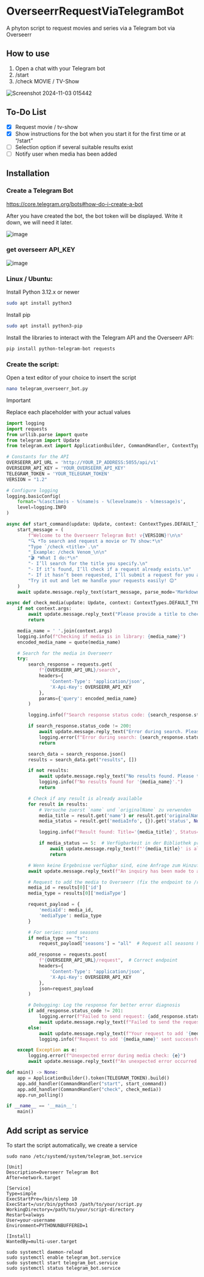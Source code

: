 # OverseerrRequestViaTelegramBot
A phyton script to request movies and series via a Telegram bot via Overseerr

## How to use
1. Open a chat with your Telegram bot
2. /start
3. /check MOVIE / TV-Show

![Screenshot 2024-11-03 015442](https://github.com/user-attachments/assets/7eb05d3b-1c5f-428f-8b88-649e8ee07133)



## To-Do List
- [x] Request movie / tv-show
- [x] Show instructions for the bot when you start it for the first time or at “/start”
- [ ] Selection option if several suitable results exist
- [ ] Notify user when media has been added

## Installation

### Create a Telegram Bot

https://core.telegram.org/bots#how-do-i-create-a-bot

After you have created the bot, the bot token will be displayed. Write it down, we will need it later.

![image](https://github.com/user-attachments/assets/1a034159-2ba2-4573-948e-b4c643b87fa7)


### get overseerr API_KEY

![image](https://github.com/user-attachments/assets/b612cfc3-baa9-49ad-96e2-4de8f9ebecde)



### Linux / Ubuntu:

Install Python 3.12.x or newer

```bash
sudo apt install python3
```

Install pip

```bash
sudo apt install python3-pip
```

Install the libraries to interact with the Telegram API and the Overseerr API:

```bash
pip install python-telegram-bot requests
```

### Create the script:
Open a text editor of your choice to insert the script

```bash
nano telegram_overseerr_bot.py
```

> [!IMPORTANT]
> Replace each placeholder with your actual values


```python
import logging
import requests
from urllib.parse import quote
from telegram import Update
from telegram.ext import ApplicationBuilder, CommandHandler, ContextTypes

# Constants for the API
OVERSEERR_API_URL = 'http://YOUR_IP_ADDRESS:5055/api/v1'
OVERSEERR_API_KEY = 'YOUR_OVERSEERR_API_KEY'
TELEGRAM_TOKEN = 'YOUR_TELEGRAM_TOKEN'
VERSION = "1.2"

# Configure logging
logging.basicConfig(
    format='%(asctime)s - %(name)s - %(levelname)s - %(message)s',
    level=logging.INFO
)

async def start_command(update: Update, context: ContextTypes.DEFAULT_TYPE) -> None:
    start_message = (
        f"Welcome to the Overseerr Telegram Bot! v{VERSION}!\n\n"
        "🔍 *To search and request a movie or TV show:*\n"
        "Type `/check <title>`.\n"
        "_Example: /check Venom_\n\n"
        "🎬 *What I do:*\n"
        "- I’ll search for the title you specify.\n"
        "- If it’s found, I’ll check if a request already exists.\n"
        "- If it hasn’t been requested, I’ll submit a request for you and update you on the status.\n\n"
        "Try it out and let me handle your requests easily! 😊"
    )
    await update.message.reply_text(start_message, parse_mode='Markdown')

async def check_media(update: Update, context: ContextTypes.DEFAULT_TYPE) -> None:
    if not context.args:
        await update.message.reply_text("Please provide a title to check.")
        return

    media_name = ' '.join(context.args)
    logging.info(f"Checking if media is in library: {media_name}")
    encoded_media_name = quote(media_name)

    # Search for the media in Overseerr
    try:
        search_response = requests.get(
            f"{OVERSEERR_API_URL}/search",
            headers={
                'Content-Type': 'application/json',
                'X-Api-Key': OVERSEERR_API_KEY
            },
            params={'query': encoded_media_name}
        )

        logging.info(f"Search response status code: {search_response.status_code}")

        if search_response.status_code != 200:
            await update.message.reply_text("Error during search. Please try again later.")
            logging.error(f"Error during search: {search_response.status_code} - {search_response.text}")
            return

        search_data = search_response.json()
        results = search_data.get("results", [])

        if not results:
            await update.message.reply_text("No results found. Please try a different title.")
            logging.info(f"No results found for '{media_name}'.")
            return

        # Check if any result is already available
        for result in results:
            # Versuche zuerst `name` und `originalName` zu verwenden
            media_title = result.get('name') or result.get('originalName') or 'Unknown Title'
            media_status = result.get('mediaInfo', {}).get('status', None)

            logging.info(f"Result found: Title='{media_title}', Status={media_status}")

            if media_status == 5:  # Verfügbarkeit in der Bibliothek prüfen
                await update.message.reply_text(f"'{media_title}' is already available in your library!")
                return

        # Wenn keine Ergebnisse verfügbar sind, eine Anfrage zum Hinzufügen senden
        await update.message.reply_text(f"An inquiry has been made to add '{media_name}'.")

        # Request to add the media to Overseerr (fix the endpoint to /request)
        media_id = results[0]['id']
        media_type = results[0]['mediaType']

        request_payload = {
            'mediaId': media_id,
            'mediaType': media_type
        }

        # For series: send seasons
        if media_type == "tv":
            request_payload['seasons'] = "all"  # Request all seasons here

        add_response = requests.post(
            f"{OVERSEERR_API_URL}/request",  # Correct endpoint
            headers={
                'Content-Type': 'application/json',
                'X-Api-Key': OVERSEERR_API_KEY
            },
            json=request_payload
        )

        # Debugging: Log the response for better error diagnosis
        if add_response.status_code != 201:
            logging.error(f"Failed to send request: {add_response.status_code} - {add_response.text}")
            await update.message.reply_text(f"Failed to send the request for '{media_name}'. Response: {add_response.text}")
        else:
            await update.message.reply_text(f"Your request to add '{media_name}' has been sent successfully!")
            logging.info(f"Request to add '{media_name}' sent successfully.")

    except Exception as e:
        logging.error(f"Unexpected error during media check: {e}")
        await update.message.reply_text(f"An unexpected error occurred: {e}. Please try again later.")

def main() -> None:
    app = ApplicationBuilder().token(TELEGRAM_TOKEN).build()
    app.add_handler(CommandHandler("start", start_command))
    app.add_handler(CommandHandler("check", check_media))
    app.run_polling()

if __name__ == '__main__':
    main()
```
## Add script as service
To start the script automatically, we create a service

```
sudo nano /etc/systemd/system/telegram_bot.service
```

```
[Unit]
Description=Overseerr Telegram Bot
After=network.target

[Service]
Type=simple
ExecStartPre=/bin/sleep 10
ExecStart=/usr/bin/python3 /path/to/your/script.py
WorkingDirectory=/path/to/your/script-directory
Restart=always
User=your-username
Environment=PYTHONUNBUFFERED=1

[Install]
WantedBy=multi-user.target

```

```
sudo systemctl daemon-reload
sudo systemctl enable telegram_bot.service
sudo systemctl start telegram_bot.service
sudo systemctl status telegram_bot.service
```
